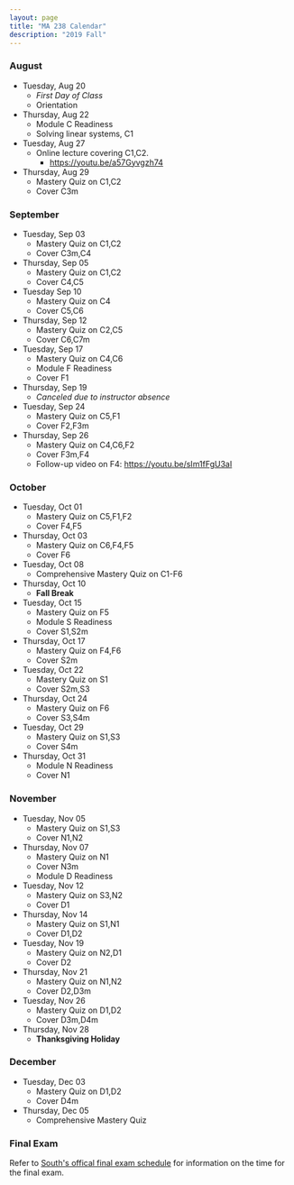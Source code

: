 ```yaml
---
layout: page
title: "MA 238 Calendar"
description: "2019 Fall"
---
```


### August

- Tuesday, Aug 20
  - *First Day of Class*
  - Orientation
- Thursday, Aug 22
  - Module C Readiness
  - Solving linear systems, C1
- Tuesday, Aug 27
  - Online lecture covering C1,C2.
    - <https://youtu.be/a57Gyvgzh74>
- Thursday, Aug 29
  - Mastery Quiz on C1,C2
  - Cover C3m

### September

- Tuesday, Sep 03
  - Mastery Quiz on C1,C2
  - Cover C3m,C4
- Thursday, Sep 05
  - Mastery Quiz on C1,C2
  - Cover C4,C5
- Tuesday Sep 10
  - Mastery Quiz on C4
  - Cover C5,C6
- Thursday, Sep 12
  - Mastery Quiz on C2,C5
  - Cover C6,C7m
- Tuesday, Sep 17
  - Mastery Quiz on C4,C6
  - Module F Readiness
  - Cover F1
- Thursday, Sep 19
  - *Canceled due to instructor absence*
- Tuesday, Sep 24
  - Mastery Quiz on C5,F1
  - Cover F2,F3m
- Thursday, Sep 26
  - Mastery Quiz on C4,C6,F2
  - Cover F3m,F4
  - Follow-up video on F4: <https://youtu.be/sIm1fFgU3aI>

### October

- Tuesday, Oct 01
  - Mastery Quiz on C5,F1,F2
  - Cover F4,F5
- Thursday, Oct 03
  - Mastery Quiz on C6,F4,F5
  - Cover F6
- Tuesday, Oct 08
  - Comprehensive Mastery Quiz on C1-F6
- Thursday, Oct 10
  - **Fall Break**
- Tuesday, Oct 15
  - Mastery Quiz on F5
  - Module S Readiness
  - Cover S1,S2m
- Thursday, Oct 17
  - Mastery Quiz on F4,F6
  - Cover S2m
- Tuesday, Oct 22
  - Mastery Quiz on S1
  - Cover S2m,S3
- Thursday, Oct 24
  - Mastery Quiz on F6
  - Cover S3,S4m
- Tuesday, Oct 29
  - Mastery Quiz on S1,S3
  - Cover S4m
- Thursday, Oct 31
  - Module N Readiness
  - Cover N1

### November

- Tuesday, Nov 05
  - Mastery Quiz on S1,S3
  - Cover N1,N2
- Thursday, Nov 07
  - Mastery Quiz on N1
  - Cover N3m
  - Module D Readiness
- Tuesday, Nov 12
  - Mastery Quiz on S3,N2
  - Cover D1
- Thursday, Nov 14
  - Mastery Quiz on S1,N1
  - Cover D1,D2
- Tuesday, Nov 19
  - Mastery Quiz on N2,D1
  - Cover D2
- Thursday, Nov 21
  - Mastery Quiz on N1,N2
  - Cover D2,D3m
- Tuesday, Nov 26
  - Mastery Quiz on D1,D2
  - Cover D3m,D4m
- Thursday, Nov 28
  - **Thanksgiving Holiday**

### December

- Tuesday, Dec 03
  - Mastery Quiz on D1,D2
  - Cover D4m
- Thursday, Dec 05
  - Comprehensive Mastery Quiz

### Final Exam

Refer to [South's offical final exam schedule][final-schedule] for information on the time for the final exam.

[final-schedule]: https://www.southalabama.edu/departments/registrar/finalexamschedule-fall.html 
